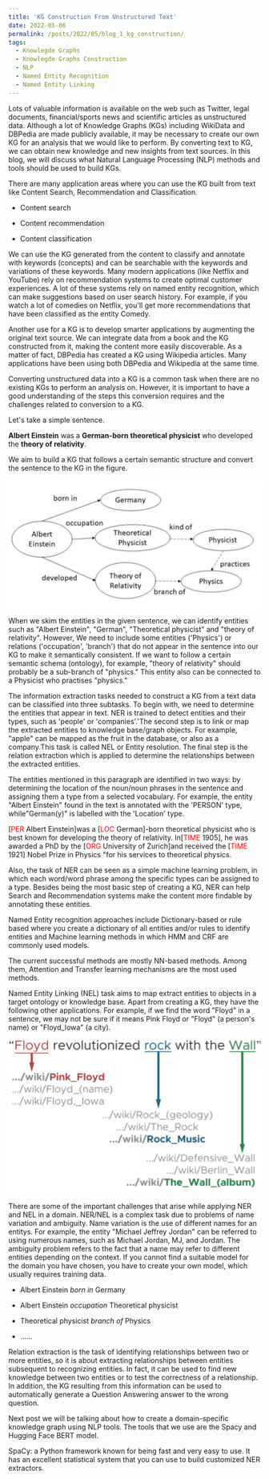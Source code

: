 ```yaml
---
title: 'KG Construction From Unstructured Text'
date: 2022-05-06
permalink: /posts/2022/05/blog_1_kg_construction/
tags:
  - Knowlegde Graphs
  - Knowlegde Graphs Construction
  - NLP
  - Named Entity Recognition
  - Named Entity Linking
---
```


Lots of valuable information is available on the web such as Twitter,
legal documents, financial/sports news and scientific articles as
unstructured data. Although a lot of Knowledge Graphs (KGs) including
WikiData and DBPedia are made publicly available, it may be necessary to
create our own KG for an analysis that we would like to perform. By
converting text to KG, we can obtain new knowledge and new insights from
text sources. In this blog, we will discuss what Natural Language
Processing (NLP) methods and tools should be used to build KGs.

There are many application areas where you can use the KG built from
text like Content Search, Recommendation and Classification.

-  Content search

-  Content recommendation

-  Content classification

 We can use the KG generated from the content to classify and annotate with keywords
(concepts) and can be searchable with the keywords and variations of
these keywords. Many modern applications (like Netflix and YouTube) rely
on recommendation systems to create optimal customer experiences. A lot
of these systems rely on named entity recognition, which can make
suggestions based on user search history. For example, if you watch a
lot of comedies on Netflix, you'll get more recommendations that have
been classified as the entity Comedy.



Another use for a KG is to develop smarter applications by augmenting
the original text source.  We can integrate data from a book and the KG
 constructed from it, making the content more easily discoverable. 
 As a matter of fact, DBPedia has created a KG using Wikipedia articles. 
 Many applications have been using both DBPedia and Wikipedia at the same time.


Converting unstructured data into a KG is a common task when there are
no existing KGs to perform an analysis on. However, it is important to
have a good understanding of the steps this conversion requires and the
challenges related to conversion to a KG.

Let\'s take a simple sentence.

**Albert Einstein** was a **German-born** **theoretical physicist** who
developed the **theory of relativity**.

We aim to build a KG that follows a certain semantic structure and
convert the sentence to the KG in the figure.

![](/images/example_kg_albert.png)

When we skim the entities in the given sentence, we can identify
entities such as \"Albert Einstein\", \"German\", \"Theoretical
physicist\" and \"theory of relativity\". However, We need to include
some entities ('Physics') or relations ('occupation', 'branch') that do
not appear in the sentence into our KG to make it semantically
consistent. If we want to follow a certain semantic schema (ontology),
for example, \"theory of relativity\" should probably be a sub-branch of
"physics." This entity also can be connected to a Physicist who
practises "physics."

The information extraction tasks needed to construct a KG from a text
data can be classified into three subtasks. To begin with, we need to
determine the entities that appear in text. NER is trained to detect
entities and their types, such as \'people\' or \'companies\'.'The
second step is to link or map the extracted entities to knowledge
base/graph objects. For example, "apple" can be mapped as the fruit in
the database, or also as a company.This task is called NEL or Entity
resolution. The final step is the relation extraction which is applied
to determine the relationships between the extracted entities.

The entities mentioned in this paragraph are identified in two ways: by
determining the location of the noun/noun phrases in the sentence and
assigning them a type from a selected vocabulary. For example, the
entity "Albert Einstein" found in the text is annotated with the
\'PERSON\' type, while"German(y)" is labelled with the \'Location\'
type.

\[<span style="color:red">PER</span> Albert Einstein\]was a \[<span style="color:red">LOC</span> German\]-born theoretical physicist
who is best known for developing the theory of relativity. In\[<span style="color:red">TIME</span>
1905\], he was awarded a PhD by the \[<span style="color:red">ORG</span> University of Zurich\]and
received the \[<span style="color:red">TIME</span> 1921\] Nobel Prize in Physics \"for his services to
theoretical physics.

Also, the task of NER can be seen as a simple machine learning problem,
in which each word/word phrase among the specific types can be assigned
to a type. Besides being the most basic step of creating a KG, NER can
help Search and Recommendation systems make the content more findable by
annotating these entities.

Named Entity recognition approaches include Dictionary-based or rule
based where you create a dictionary of all entities and/or rules to
identify entities and Machine learning methods in which HMM and CRF are
commonly used models.

The current successful methods are mostly NN-based methods. Among them,
Attention and Transfer learning mechanisms are the most used methods.

Named Entity Linking (NEL) task aims to map extract entities to objects
in a target ontology or knowledge base. Apart from creating a KG, they
have the following other applications. For example, if we find the word
"Floyd" in a sentence, we may not be sure if it means Pink Floyd or
"Floyd" (a person's name) or "Floyd_Iowa" (a city).

![](/images/example_entity_linking_floyd.png)

There are some of the important challenges that arise while applying NER
and NEL in a domain. NER/NEL is a complex task due to problems of name
variation and ambiguity. Name variation is the use of different names
for an entitys. For example, the entity "Michael Jeffrey Jordan" can be
referred to using numerous names, such as Michael Jordan, MJ, and
Jordan. The ambiguity problem refers to the fact that a name may refer
to different entities depending on the context. If you cannot find a
suitable model for the domain you have chosen, you have to create your
own model, which usually requires training data.

-   Albert Einstein *born in* Germany

-   Albert Einstein *occupation* Theoretical physicist

-   Theoretical physicist *branch of* Physics

-   ......

Relation extraction is the task of identifying relationships between two
or more entities, so it is about extracting relationships between
entities subsequent to recognizing entities. In fact, it can be used to
find new knowledge between two entities or to test the correctness of a
relationship. In addition, the KG resulting from this information can be
used to automatically generate a Question Answering answer to the wrong
question.

Next post we will be talking about how to create a domain-specific
knowledge graph using NLP tools. The tools that we use are the Spacy and
Hugging Face BERT model.

SpaCy: a Python framework known for being fast and very easy to use. It
has an excellent statistical system that you can use to build customized
NER extractors.
